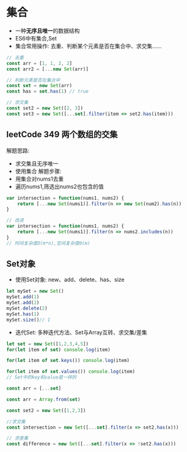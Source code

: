 # 集合
- 一种**无序且唯一**的数据结构
- ES6中有集合,Set
- 集合常用操作: 去重、判断某个元素是否在集合中、求交集......
```js
// 去重
const arr = [1, 1, 2, 2]
const arr2 = [...new Set(arr)]

// 判断元素是否在集合中
const set = new Set(arr)
const has = set.has(1) // true

// 求交集
const set2 = new Set([2, 3])
const set3 = new Set([...set].filter(item => set2.has(item)))

```

## leetCode 349 两个数组的交集
解题思路:
- 求交集且无序唯一
- 使用集合
解题步骤:
- 用集合对nums1去重
- 遍历nums1,筛选出nums2也包含的值
```js
var intersection = function(nums1, nums2) {
    return [...new Set(nums1)].filter(n => new Set(num2).has(n))
}

// 改进
var intersection = function(nums1, nums2) {
    return [...new Set(nums1)].filter(n => nums2.includes(n))
}
// 时间复杂度O(m*n),空间复杂度0(m)
```

## Set对象
- 使用Set对象: new、add、delete、has、size
```js
let mySet = new Set()
mySet.add(1)
mySet.add(2)
mySet.delete(2)
mySet.has(1)
mySet.size()// 1
```
- 迭代Set: 多种迭代方法、Set与Array互转、求交集/差集
```js
let set = new Set([1,2,3,4,5])
for(let item of set) console.log(item)

for(let item of set.keys()) console.log(item)

for(let item of set.values()) console.log(item)
// Set中的key和value是一样的

const arr = [...set]

const arr = Array.from(set)

const set2 = new Set([1,2,3])

//求交集
const intersection = new Set([...set].filter(x => set2,has(x)))

// 求差集
const difference = new Set([...set].filter(x => !set2.has(x)))
```
